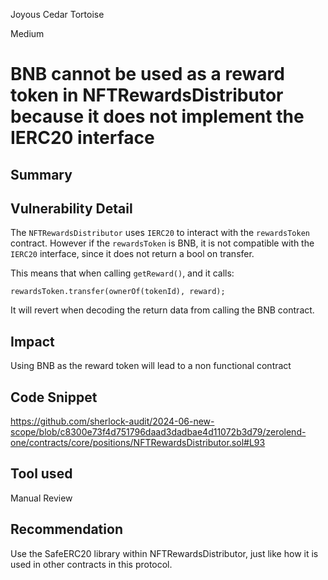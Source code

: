 Joyous Cedar Tortoise

Medium

# BNB cannot be used as a reward token in NFTRewardsDistributor because it does not implement the IERC20 interface

## Summary

## Vulnerability Detail
The `NFTRewardsDistributor` uses `IERC20` to interact with the `rewardsToken` contract. However if the `rewardsToken` is BNB, it is not compatible with the `IERC20` interface, since it does not return a bool on transfer.

This means that when calling `getReward()`, and it calls:

```solidity
rewardsToken.transfer(ownerOf(tokenId), reward);
```

It will revert when decoding the return data from calling the BNB contract.

## Impact
Using BNB as the reward token will lead to a non functional contract

## Code Snippet
https://github.com/sherlock-audit/2024-06-new-scope/blob/c8300e73f4d751796daad3dadbae4d11072b3d79/zerolend-one/contracts/core/positions/NFTRewardsDistributor.sol#L93

## Tool used

Manual Review

## Recommendation
Use the SafeERC20 library within NFTRewardsDistributor, just like how it is used in other contracts in this protocol. 